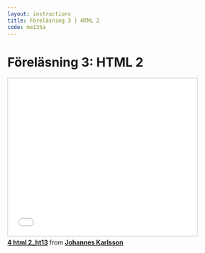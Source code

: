```yaml
---
layout: instructions
title: Föreläsning 3 | HTML 2
code: me135a
---
```


# Föreläsning 3: HTML 2

<div class="video">
    <iframe src="//www.slideshare.net/slideshow/embed_code/39418352" width="427" height="356" frameborder="0" marginwidth="0" marginheight="0" scrolling="no" style="border:1px solid #CCC; border-width:1px; margin-bottom:5px; max-width: 100%;" allowfullscreen> </iframe> <div style="margin-bottom:5px"> <strong> <a href="https://www.slideshare.net/jokarlsson/4-html-2ht13" title="4 html 2_ht13" target="_blank">4 html 2_ht13</a> </strong> from <strong><a href="http://www.slideshare.net/jokarlsson" target="_blank">Johannes Karlsson</a></strong> </div>
</div>


